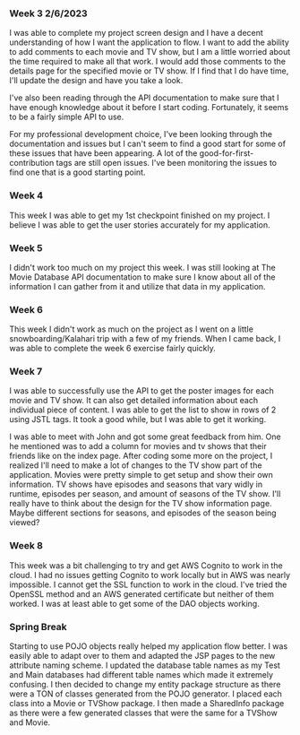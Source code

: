 ### Week 3 2/6/2023
I was able to complete my project screen design and I have a decent understanding of how I want the application to flow.
I want to add the ability to add comments to each movie and TV show, but I am a little worried about the time required
to make all that work. I would add those comments to the details page for the specified movie or TV show. If I find that I 
do have time, I'll update the design and have you take a look.

I've also been reading through the API documentation to make sure that I have enough knowledge about it before I start
coding. Fortunately, it seems to be a fairly simple API to use.

For my professional development choice, I've been looking through the documentation and issues but I can't seem
to find a good start for some of these issues that have been appearing. A lot of the good-for-first-contribution tags
are still open issues. I've been monitoring the issues to find one that is a good starting point.

### Week 4
This week I was able to get my 1st checkpoint finished on my project. I believe I was able to get the user
stories accurately for my application.

### Week 5
I didn't work too much on my project this week. I was still looking at The Movie Database API documentation
to make sure I know about all of the information I can gather from it and utilize that data in my
application.

### Week 6
This week I didn't work as much on the project as I went on a little snowboarding/Kalahari trip with
a few of my friends. When I came back, I was able to complete the week 6 exercise fairly quickly.

### Week 7
I was able to successfully use the API to get the poster images for each movie and TV show. It
can also get detailed information about each individual piece of content. I was able to get the
list to show in rows of 2 using JSTL tags. It took a good while, but I was able to get it working.

I was able to meet with John and got some great feedback from him. One he mentioned was to 
add a column for movies and tv shows that their friends like on the index page.
After coding some more on the project, I realized I'll need to make a lot of changes to the TV show part
of the application. Movies were pretty simple to get setup and show their own information. TV shows have
episodes and seasons that vary widly in runtime, episodes per season, and amount of seasons of 
the TV show. I'll really have to think about the design for the TV show information page. Maybe
different sections for seasons, and episodes of the season being viewed?

### Week 8
This week was a bit challenging to try and get AWS Cognito to work in the cloud. I had no
issues getting Cognito to work locally but in AWS was nearly impossible. I cannot get the SSL
function to work in the cloud. I've tried the OpenSSL method and an AWS generated certificate but neither
of them worked. I was at least able to get some of the DAO objects working.

### Spring Break
Starting to use POJO objects really helped my application flow better. I was easily able to adapt over to
them and adapted the JSP pages to the new attribute naming scheme. I updated the database table names as my
Test and Main databases had different table names which made it extremely confusing. I then decided to change my
entity package structure as there were a TON of classes generated from the POJO generator. I placed each class into
a Movie or TVShow package. I then made a SharedInfo package as there were a few generated classes that were the
same for a TVShow and Movie.

### 